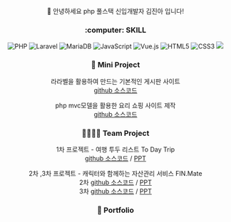 <div align=center>
  <p> 👋 안녕하세요 php 풀스택 신입개발자 김진아 입니다! </p>
</div>
  
<div align=center>
  <h3 align="center"><b> :computer: SKILL </b></h3>
  <p align="center">
    <img alt="PHP" src ="https://img.shields.io/badge/PHP-777BB4.svg?&style=flat-square&logo=PHP&logoColor=white"/>
    <img alt="Laravel" src="https://img.shields.io/badge/Laravel-FF2D20?style=flat-square&logo=Laravel&logoColor=white">
    <img alt="MariaDB" src ="https://img.shields.io/badge/MariaDB-003545.svg?&style=flat-square&logo=MariaDB&logoColor=white"/>
    <img alt="JavaScript" src="https://img.shields.io/badge/JavaScript-F7DF1E?style=flat-square&logo=javascript&logoColor=black">
    <img alt="Vue.js" src="https://img.shields.io/badge/Vue.js-4FC08D?style=flat-square&logo=Vue.js&logoColor=white">
    <img alt="HTML5" src="https://img.shields.io/badge/HTML5-E34F26?style=flat-square&logo=html5&logoColor=white">
    <img alt="CSS3" src="https://img.shields.io/badge/CSS-1572B6?style=flat-square&logo=css3&logoColor=white">
    <img src="https://img.shields.io/badge/Bootstrap-7952B3?style=flat-square&logo=BootstraplogoColor=#FFFFFF"/>
 </p>

 <h3 align="center"><b>👩 Mini Project </b></h3>
   <p> 
      라라벨을 활용하여 만드는 기본적인 게시판 사이트 <br>
     <a href="https://github.com/Headh1/Laravel_board">github 소스코드</a> 
   </p>
   
   <p> 
     php mvc모델을 활용한 요리 쇼핑 사이트 제작 <br>
     <a href="https://github.com/Headh1/TOYPROJECT_shopping">github 소스코드</a> 
   </p>
 
 <h3 align="center"><b>👩‍👩‍👧‍👦 Team Project </b></h3>
 <p> 1차 프로젝트 - 여행 투두 리스트 To Day Trip 
   <br>
   <a href="https://github.com/PHP-506-1/PHP_1STPJ">github 소스코드</a> / 
   <a href="https://www.canva.com/design/DAFg_xMHO8g/lkC85MyVEzOh9occNkLo7Q/edit?utm_content=DAFg_xMHO8g&utm_campaign=designshare&utm_medium=link2&utm_source=sharebutton"> PPT</a>
   <br>
 </p>
 <p> 
   2차 ,3차 프로젝트 - 캐릭터와 함께하는 자산관리 서비스 FIN.Mate 
   <br>
   2차 <a href="https://github.com/PHP-506-Money/2nd_project_v2">github 소스코드</a> / 
   <a href="https://www.canva.com/design/DAFnEcnBGaU/K_kCQ6fQAn2AzgaaI5ULEA/editutm_content=DAFnEcnBGaU&utm_campaign=designshare&utm_medium=link2&utm_source=sharebutton">PPT</a><br>
 3차 <a href="https://github.com/PHP-506-Money/3rd_project"> github 소스코드</a> / 
 <a href="https://www.canva.com/design/DAFpnSI6ZK8/Gk4uoCfI-7-dKKoVfqFjGg/edit?utm_content=DAFpnSI6ZK8&utm_campaign=designshare&utm_medium=link2&utm_source=sharebutton">PPT</a><br>
 </p>
 
<h3 align="center"><b>🔎 Portfolio </b></h3>

</div>


<!--
**Headh1/Headh1** is a ✨ _special_ ✨ repository because its `README.md` (this file) appears on your GitHub profile.

Here are some ideas to get you started:

- 🔭 I’m currently working on ...
- 🌱 I’m currently learning ...
- 👯 I’m looking to collaborate on ...
- 🤔 I’m looking for help with ...
- 💬 Ask me about ...
- 📫 How to reach me: ...
- 😄 Pronouns: ...
- ⚡ Fun fact: ...
-->
